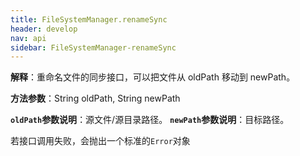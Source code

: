 ```yaml
---
title: FileSystemManager.renameSync
header: develop
nav: api
sidebar: FileSystemManager-renameSync
---
```


 
**解释**：重命名文件的同步接口，可以把文件从 oldPath 移动到 newPath。

**方法参数**：String oldPath, String newPath

**`oldPath`参数说明**：源文件/源目录路径。
**`newPath`参数说明**：目标路径。

若接口调用失败，会抛出一个标准的`Error`对象

